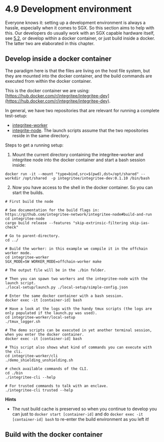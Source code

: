 # 4.9 Development environment
Everyone knows it: setting up a development environment is always a hassle, especially when it comes to SGX. So this 
section aims to help with this. Our developers do usually work with an SGX capable hardware itself, see
[5.2](../5-nodes-and-infrastructure/5.2-how-to-set-up-and-run-a-sidechain-or-tocw-node), or develop within a docker 
container, or just build inside a docker. The latter two are elaborated in this chapter.

## Develop inside a docker container
The paradigm here is that the files are living on the host file system, but they are mounted into the docker container,
and the build commands are executed from within the docker container.

This is the docker container we are using: [https://hub.docker.com/r/integritee/integritee-dev](https://hub.docker.com/r/integritee/integritee-dev).

In general, we have two repositories that are relevant for running a complete test-setup:
- [integritee-worker](https://github.com/integritee-network/worker)
- [integrite-node](https://github.com/integritee-network/integritee-node).
The launch scripts assume that the two repositories reside in the same directory.

Steps to get a running setup:

1. Mount the current directory containing the integritee-worker and integritee node into the docker container and start a bash session inside: 
```
docker run -it --mount "type=bind,src=$(pwd),dst=/opt/shared" --workdir /opt/shared  -p integritee/integritee-dev:0.1.10 /bin/bash
```
2. Now you have access to the shell in the docker container. So you can start the builds.
```shell
# First build the node

# See documentation for the build flags in: https://github.com/integritee-network/integritee-node#build-and-run
cd integritee-node
cargo build release --features "skip-extrinsic-filtering skip-ias-check"

# Go to parent-directory.
cd ../

# Build the worker: in this example we compile it in the offchain worker mode.
cd integritee-worker
SGX_MODE=SW WORKER_MODE=offchain-worker make

# The output file will be in the ./bin folder.

# Then you can spawn two workers and the integritee-node with the launch script.
./local-setup/launch.py ./local-setup/simple-config.json

# Enter the same docker container with a bash session.
docker exec -it [container-id] bash
 
# Have a look at the logs with the handy tmux scripts (the logs are only populated if the launch.py was used).
cd integritee-worker/local-setup
./tmux_logger.sh
 
# The demo scripts can be executed in yet another terminal session, when you enter the docker container.
docker exec -it [container-id] bash

# This script also shows what kind of commands you can execute with the cli.
cd integritee-worker/cli
./demo_shielding_unshielding.sh

# check available commands of the CLI.
cd ./bin
./integritee-cli --help

# For trusted commands to talk with an enclave.
./integritee-cli trusted --help

```

**Hints**
* The rust build cache is preserved so when you continue to develop you can just to `docker start [container-id]` and 
do `docker exec -it [container-id] bash` to re-enter the build environment as you left it!

## Build with the docker container

